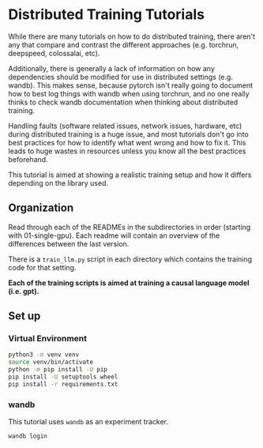 # Distributed Training Tutorials

While there are many tutorials on how to do distributed training, there aren't any that compare and contrast the different approaches (e.g. torchrun, deepspeed, colossalai, etc).

Additionally, there is generally a lack of information on how any dependencies should be modified for use in distributed settings (e.g. wandb). This makes sense, because pytorch isn't really going to document how to best log things with wandb when using torchrun, and no one really thinks to check wandb documentation when thinking about distributed training.

Handling faults (software related issues, network issues, hardware, etc) during distributed training is a huge issue, and most tutorials don't go into best practices for how to identify what went wrong and how to fix it. This leads to huge wastes in resources unless you know all the best practices beforehand.

This tutorial is aimed at showing a realistic training setup and how it differs depending on the library used.

## Organization

Read through each of the READMEs in the subdirectories in order (starting with 01-single-gpu). Each readme will contain an overview of the differences between the last version.

There is a `train_llm.py` script in each directory which contains the training code for that setting.

**Each of the training scripts is aimed at training a causal language model (i.e. gpt).**

## Set up

### Virtual Environment

```bash
python3 -m venv venv
source venv/bin/activate
python -m pip install -U pip
pip install -U setuptools wheel
pip install -r requirements.txt
```

### wandb

This tutorial uses `wandb` as an experiment tracker.

```bash
wandb login
```
